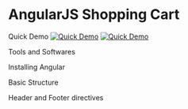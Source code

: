 # AngularJS Shopping Cart

Quick Demo 
[![Quick Demo](https://www.youtube.com/favicon.ico)](https://www.youtube.com/watch?v=Cme4gHdjgc8&index=1&list=PLivabR-0CtuPs6CKObTk4S3YNbBdd2vpE)
[![Quick Demo](https://github.com/favicon.ico)](https://www.youtube.com/watch?v=Cme4gHdjgc8&index=1&list=PLivabR-0CtuPs6CKObTk4S3YNbBdd2vpE)
   
Tools and Softwares

   
Installing Angular

   
Basic Structure

   
Header and Footer directives
